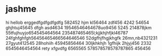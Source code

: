 # jashme
hi
hellob
erggedfgdfgdfgdfg
582452
hjm
kl56464
zdf456
4242
54654
ghjhtuj45645
dfgh
asd4634
19546546464678uo9456
5245
214878jkm
55tfujhuyjo654545464564
235487465465l;kjjkhjhfjkl46787
24fghfghfgh56456465466564646546
52dgfhjfhgjkhgfk
26mn,nb4321231
27gyut412545
28hohiih
45945856464
30ljkhkhjh
1gfhijk
2hjyj456
2332
6545646454564
rety
xfgvdfg
6565565
578578578578787865
456456
